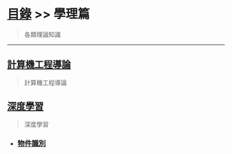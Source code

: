 # [目錄](../README.md) >> 學理篇

> 各類理論知識

---

## [計算機工程導論](./計算機工程導論/README.md)

> 計算機工程導論

## [深度學習](./深度學習/README.md)

> 深度學習

* ### [物件識別](./深度學習/物件識別/README.md)